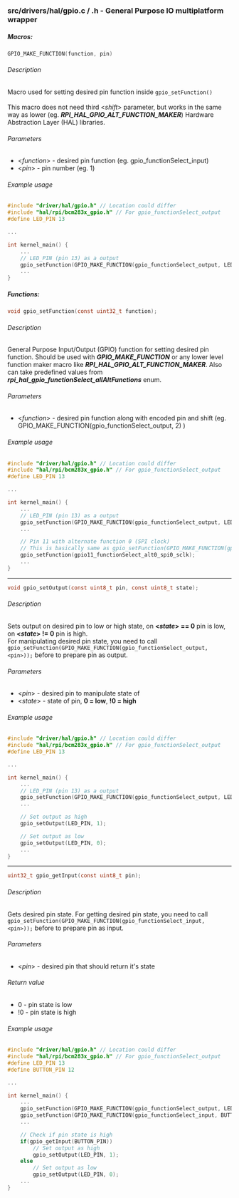 ### src/drivers/hal/gpio.c / .h - General Purpose IO multiplatform wrapper

##### Macros:
```C
GPIO_MAKE_FUNCTION(function, pin) 
```
###### Description
Macro used for setting desired pin function inside `gpio_setFunction()`<br><br>
This macro does not need third <*shift*> parameter, but works in the same way as lower (eg. ***RPI_HAL_GPIO_ALT_FUNCTION_MAKER***) Hardware Abstraction Layer (HAL) libraries.

###### Parameters
- <*function*> - desired pin function (eg. gpio_functionSelect_input)
- <*pin*> - pin number (eg. 1)

###### Example usage
```C
#include "driver/hal/gpio.h" // Location could differ
#include "hal/rpi/bcm283x_gpio.h" // For gpio_functionSelect_output
#define LED_PIN 13

...

int kernel_main() {
    ...
    // LED_PIN (pin 13) as a output
    gpio_setFunction(GPIO_MAKE_FUNCTION(gpio_functionSelect_output, LED_PIN));
    ...
}
```

##### Functions:
```C
void gpio_setFunction(const uint32_t function);
``` 
###### Description
General Purpose Input/Output (GPIO) function for setting desired pin function. Should be used with ***GPIO_MAKE_FUNCTION*** or any lower level function maker macro like ***RPI_HAL_GPIO_ALT_FUNCTION_MAKER***.
Also can take predefined values from ***rpi_hal_gpio_functionSelect_allAltFunctions*** enum.

###### Parameters
- <*function*> - desired pin function along with encoded pin and shift (eg. GPIO_MAKE_FUNCTION(gpio_functionSelect_output, 2) )

###### Example usage
```C
#include "driver/hal/gpio.h" // Location could differ
#include "hal/rpi/bcm283x_gpio.h" // For gpio_functionSelect_output
#define LED_PIN 13

...

int kernel_main() {
    ...
    // LED_PIN (pin 13) as a output
    gpio_setFunction(GPIO_MAKE_FUNCTION(gpio_functionSelect_output, LED_PIN));
    ...

    // Pin 11 with alternate function 0 (SPI clock)
    // This is basically same as gpio_setFunction(GPIO_MAKE_FUNCTION(gpio_functionSelect_alt0, 11))
    gpio_setFunction(gpio11_functionSelect_alt0_spi0_sclk);
    ...
}
```

-----

```C
void gpio_setOutput(const uint8_t pin, const uint8_t state);
```

###### Description
Sets output on desired pin to low or high state, on **<*state*> == 0** pin is low, on **<*state*> != 0** pin is high. <br>
For manipulating desired pin state, you need to call `gpio_setFunction(GPIO_MAKE_FUNCTION(gpio_functionSelect_output, <pin>));` before to prepare pin as output.

###### Parameters
- <*pin*> - desired pin to manipulate state of
- <*state*> - state of pin, **0 = low**, **!0 = high**

###### Example usage
```C
#include "driver/hal/gpio.h" // Location could differ
#include "hal/rpi/bcm283x_gpio.h" // For gpio_functionSelect_output
#define LED_PIN 13

...

int kernel_main() {
    ...
    // LED_PIN (pin 13) as a output
    gpio_setFunction(GPIO_MAKE_FUNCTION(gpio_functionSelect_output, LED_PIN));
    ...

    // Set output as high
    gpio_setOutput(LED_PIN, 1);

    // Set output as low
    gpio_setOutput(LED_PIN, 0);
    ...
}

```

-----

```C
uint32_t gpio_getInput(const uint8_t pin);
```

###### Description
Gets desired pin state. For getting desired pin state, you need to call `gpio_setFunction(GPIO_MAKE_FUNCTION(gpio_functionSelect_input, <pin>));` before to prepare pin as input.

###### Parameters
- <*pin*> - desired pin that should return it's state

###### Return value
- 0 - pin state is low
- !0 - pin state is high

###### Example usage
```C
#include "driver/hal/gpio.h" // Location could differ
#include "hal/rpi/bcm283x_gpio.h" // For gpio_functionSelect_output
#define LED_PIN 13
#define BUTTON_PIN 12

...

int kernel_main() {
    ...
    gpio_setFunction(GPIO_MAKE_FUNCTION(gpio_functionSelect_output, LED_PIN));
    gpio_setFunction(GPIO_MAKE_FUNCTION(gpio_functionSelect_input, BUTTON_PIN));
    ...

    // Check if pin state is high
    if(gpio_getInput(BUTTON_PIN))
        // Set output as high
        gpio_setOutput(LED_PIN, 1);
    else 
        // Set output as low
        gpio_setOutput(LED_PIN, 0);
    ...
}

```

